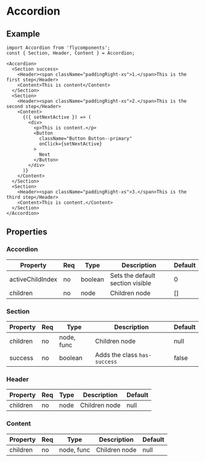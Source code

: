 # Accordion

## Example

```
import Accordion from 'flycomponents';
const { Section, Header, Content } = Accordion;

<Accordion>
  <Section success>
    <Header><span className="paddingRight-xs">1.</span>This is the first step</Header>
    <Content>This is content</Content>
  </Section>
  <Section>
    <Header><span className="paddingRight-xs">2.</span>This is the second step</Header>
    <Content>
      {({ setNextActive }) => (
        <div>
          <p>This is content.</p>
          <Button
            className="Button Button--primary"
            onClick={setNextActive}
          >
            Next
          </Button>
        </div>
      )}
    </Content>
  </Section>
  <Section>
    <Header><span className="paddingRight-xs">3.</span>This is the third step</Header>
    <Content>This is content.</Content>
  </Section>
</Accordion>
```

## Properties

### Accordion

| Property         | Req | Type    | Description                      | Default |
| ---------------- | --- | ------- | -------------------------------- | ------- |
| activeChildIndex | no  | boolean | Sets the default section visible | 0       |
| children         | no  | node    | Children node                    | []      |

### Section

| Property | Req | Type       | Description                  | Default |
| -------- | --- | ---------- | ---------------------------- | ------- |
| children | no  | node, func | Children node                | null    |
| success  | no  | boolean    | Adds the class `has-success` | false   |

### Header

| Property | Req | Type | Description   | Default |
| -------- | --- | ---- | ------------- | ------- |
| children | no  | node | Children node | null    |

### Content

| Property | Req | Type       | Description   | Default |
| -------- | --- | ---------- | ------------- | ------- |
| children | no  | node, func | Children node | null    |
